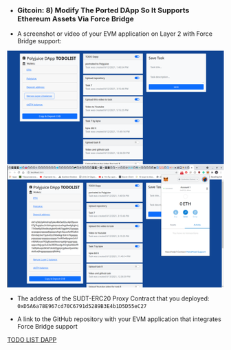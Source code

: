 * ### Gitcoin: 8) Modify The Ported DApp So It Supports Ethereum Assets Via Force Bridge

* A screenshot or video of your EVM application on Layer 2 with Force Bridge support:

![Example screenshot 1](./img/task.png)
![Example screenshot 2](./img/task_2.png)

* The address of the SUDT-ERC20 Proxy Contract that you deployed:
`0xD5A6a78E967cd70C6791d5289B3E4b1D5D55eC27`

* A link to the GitHub repository with your EVM application that integrates Force Bridge support

[TODO LIST DAPP](https://github.com/x777/todo-dapp-polyjuice)